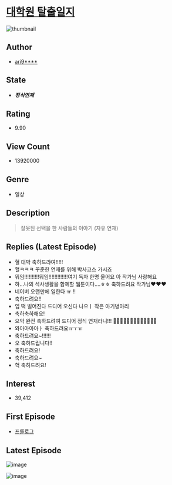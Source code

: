 # [대학원 탈출일지](https://comic.naver.com/bestChallenge/list?titleId=739130)
![thumbnail](https://image-comic.pstatic.net/user_contents_data/challenge_comic/2021/04/05/330381/thumbnail_202x164cf8cff61_65ea_4b08_90cc_c4da736ad503_00001395.JPEG)

## Author
- [ari9****](https://comic.naver.com/artistTitle?id=330381)

## State
- ***정식연재***

## Rating
- 9.90

## View Count
- 13920000

## Genre
- 일상

## Description
> 잘못된 선택을 한 사람들의 이야기 (자유 연재)

## Replies (Latest Episode)
- 헐 대박 축하드랴여!!!!!
- 헐ㅋㅋㅋ 꾸준한 연재를 위해 박사코스 가시죠
- 뭐임!!!!!!!!!!뭐임!!!!!!!!!!!!!여기 독자 한명 울어요 아 작가님 사랑해요
- 하...나의 석사생활을 함께할 웹툰이다....ㅎㅎ 축하드려요 작가님❤️❤️❤️
- 네이버 오랜만에 일한다 ㅠ !!
- 축하드려요!!
- 입 떡 벌어진다 드디어 오신다 나으ㅣ 작은 아기병아리
- 축하축하해요!
- 으악 완전 축하드려여 드디어 정식 연재라니!!! 🥳🥳🥳🥳🥳🥳😢💖💖💖💖💖😍
- 와아아아아ㅏ 축하드려요ㅠㅜㅠ
- 축하드려요~!!!!!!
- 오 축하드립니다!!
- 축하드려요!
- 축하드려요~
- 헉 축하드려요!

## Interest
- 39,412

## First Episode
- [프롤로그](https://comic.naver.com/bestChallenge/detail?titleId=739130&no=1)

## Latest Episode
![image](https://image-comic.pstatic.net/user_contents_data/challenge_comic/2022/02/21/330381/upload_3546919187440219236.jpeg)

![image](https://image-comic.pstatic.net/user_contents_data/challenge_comic/2022/02/21/330381/upload_7291665566788575540.jpeg)
